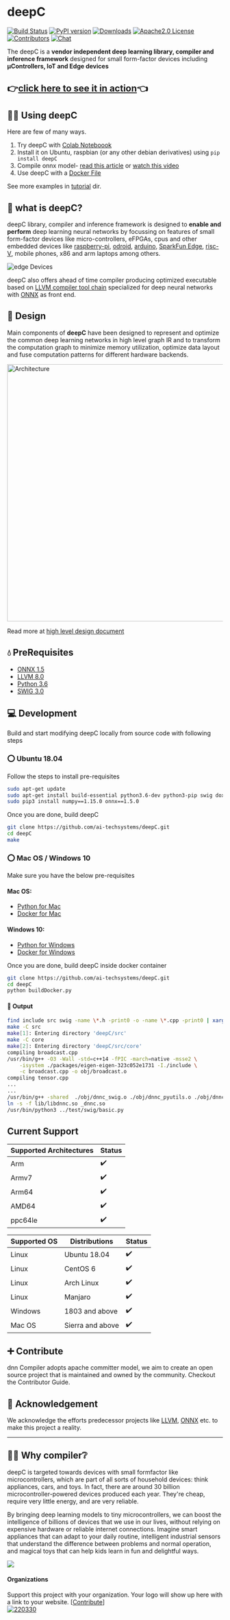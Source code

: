 # deepC


[![Build Status](https://api.travis-ci.org/ai-techsystems/deepC.svg?branch=master)](https://travis-ci.org/github/ai-techsystems/deepC)
[![PyPI version](https://badge.fury.io/py/deepC.svg)](https://badge.fury.io/py/deepC)
[![Downloads](https://pepy.tech/badge/deepc)](https://pepy.tech/project/deepc)
[![Apache2.0 License](https://img.shields.io/github/license/ai-techsystems/dnnCompiler)](LICENSE)
[![Contributors](https://opencollective.com/dnnc/all/badge.svg?label=financial+contributors)](https://opencollective.com/dnnc)
[![Chat](https://img.shields.io/badge/chat-Gitter-green.svg)](https://gitter.im/ai-techsystems/community)

The deepC is a **vendor independent deep learning library, compiler and inference framework** designed for small form-factor devices including **μControllers, IoT and Edge devices**

## 👉[click here to see it in action](http://cainvas.ai-tech.systems/)👈



## 🏃‍♂️ Using deepC

Here are few of many ways.

1. Try deepC with [Colab Noteboook](https://colab.research.google.com/drive/1EKgQcMCHr-0OsG9qJ4wXv7J4JFlPY7CK)
1. Install it on Ubuntu, raspbian (or any other debian derivatives) using ```pip install deepC```
1. Compile onnx model- [read this article](test/compiler/mnist/README.md) or [watch this video](https://youtu.be/BpFs83MU3HM)
1. Use deepC with a [Docker File](Dockerfile)

See more examples in [tutorial](tutorials/README.md) dir.

## 📛 what is deepC?

deepC library, compiler and inference framework is designed to **enable and perform** deep learning neural networks by focussing on features of small form-factor devices like micro-controllers, eFPGAs, cpus and other embedded devices like [raspberry-pi](https://www.raspberrypi.org/), [odroid](https://www.hardkernel.com/), [arduino](https://www.arduino.cc/), [SparkFun Edge](https://www.sparkfun.com/products/15170), [risc-V](https://www.amazon.com/Seeed-Studio-Sipeed-Maixduino-RISC-V/dp/B07SW9ZWQQ), mobile phones, x86 and arm laptops among others.

![edge Devices](misc/edgeDevices.png "supported edge devices")

deepC also offers ahead of time compiler producing optimized executable based on [LLVM compiler tool chain](https://llvm.org/) specialized for deep neural networks with [ONNX](https://onnx.ai/) as front end.

## 📝 Design

Main components of **deepC** have been designed to represent and optimize the common deep learning networks in high level graph IR and to transform the computation graph to minimize memory utilization, optimize data layout and fuse computation patterns for different hardware backends.

<img width="600" alt="Architecture" src="https://github.com/ai-techsystems/deepC/blob/master/misc/dnnCompilerArch.jpg">

Read more at [high level design document](docs/highLevelDesign.md)

## 💧 PreRequisites

* [ONNX 1.5](https://github.com/onnx/onnx/tree/rel-1.5.0#installation)
* [LLVM 8.0](http://releases.llvm.org/8.0.0/docs/GettingStarted.html#getting-started-quickly-a-summary)
* [Python 3.6](https://www.python.org/downloads/release/python-360/)
* [SWIG 3.0](https://sourceforge.net/projects/swig/files/swig/swig-3.0.12/)

## 💻 Development

Build and start modifying deepC locally from source code with following steps

### ⭕ Ubuntu 18.04

Follow the steps to install pre-requisites
```bash
sudo apt-get update
sudo apt-get install build-essential python3.6-dev python3-pip swig doxygen clang-format clang clang-8 llvm-8 llvm-8-dev protobuf-compiler libprotoc-dev
sudo pip3 install numpy==1.15.0 onnx==1.5.0
```

Once you are done, build deepC
```bash
git clone https://github.com/ai-techsystems/deepC.git
cd deepC
make
```
### ⭕ Mac OS / Windows 10

Make sure you have the below pre-requisites
#### Mac OS:
- [Python for Mac](https://www.python.org/downloads/mac-osx/)
- [Docker for Mac](https://docs.docker.com/v17.09/docker-for-mac/install/#download-docker-for-mac)

#### Windows 10:
- [Python for Windows](https://www.python.org/downloads/windows/)
- [Docker for Windows](https://docs.docker.com/v17.09/docker-for-windows/install/#download-docker-for-windows)

Once you are done, build deepC inside docker container
```bash
git clone https://github.com/ai-techsystems/deepC.git
cd deepC
python buildDocker.py
```

#### 📜 Output
```bash
find include src swig -name \*.h -print0 -o -name \*.cpp -print0 | xargs -0 -P8 -n1 clang-format -i
make -C src
make[1]: Entering directory 'deepC/src'
make -C core
make[2]: Entering directory 'deepC/src/core'
compiling broadcast.cpp
/usr/bin/g++ -O3 -Wall -std=c++14 -fPIC -march=native -msse2 \
    -isystem ./packages/eigen-eigen-323c052e1731 -I./include \
    -c broadcast.cpp -o obj/broadcast.o
compiling tensor.cpp
...
...
/usr/bin/g++ -shared  ./obj/dnnc_swig.o ./obj/dnnc_pyutils.o ./obj/dnnc_api.o -o lib/libdnnc.so
ln -s -f lib/libdnnc.so _dnnc.so
/usr/bin/python3 ../test/swig/basic.py
```

##    Current Support

| Supported Architectures 	|  Status  |
|-------------------------	|----------|
| Arm                     	|    ✔️   |
| Armv7                   	|    ✔️   |
| Arm64                   	|    ✔️   |
| AMD64                   	|    ✔️   |
| ppc64le                 	|    ✔️   |

| Supported OS 	| Distributions  	|   Status  |
|--------------	|----------------	|-----------|
| Linux        	| Ubuntu 18.04   	|    ✔️    |
| Linux        	| CentOS 6   		|    ✔️    |
| Linux        	| Arch Linux     	|    ✔️    |
| Linux        	| Manjaro        	|    ✔️    |
| Windows      	| 1803 and above 	|    ✔️    |
| Mac OS       	| Sierra and above	|    ✔️    |

## ➕ Contribute

dnn Compiler adopts apache committer model, we aim to create an open source project that is maintained and owned by the community. Checkout the Contributor Guide.

## 🙏 Acknowledgement
We acknowledge the efforts predecessor projects like [LLVM](https://llvm.org/), [ONNX](https://onnx.ai/) etc. to make this project a reality.

---

## 🕵️‍♂️ Why compiler❔
deepC is targeted towards devices with small formfactor like microcontrollers, which are part of all sorts of household devices: think appliances, cars, and toys. In fact, there are around 30 billion microcontroller-powered devices produced each year. They're cheap, require very little energy, and are very reliable.

By bringing deep learning models to tiny microcontrollers, we can boost the intelligence of billions of devices that we use in our lives, without relying on expensive hardware or reliable internet connections. Imagine smart appliances that can adapt to your daily routine, intelligent industrial sensors that understand the difference between problems and normal operation, and magical toys that can help kids learn in fun and delightful ways.

<a href="https://opencollective.com/dnnc"><img src="https://opencollective.com/dnnc/individuals.svg?width=890"></a>

#### Organizations

Support this project with your organization. Your logo will show up here with a link to your website. [[Contribute](https://opencollective.com/dnnc/contribute)]  
[![220330](https://user-images.githubusercontent.com/44540872/160744400-d299b033-f422-4e27-a3ed-7ce994b17157.png)](https://opencollective.com/dnnc#category-CONTRIBUTE)  